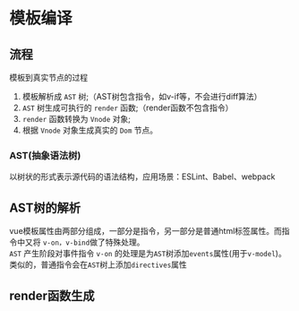 # 模板编译

## 流程

模板到真实节点的过程

1. 模板解析成 `AST` 树;（AST树包含指令，如v-if等，不会进行diff算法）
2. `AST` 树生成可执行的 `render` 函数;（render函数不包含指令）
3. `render` 函数转换为 `Vnode` 对象;
4. 根据 `Vnode` 对象生成真实的 `Dom` 节点。


### AST(抽象语法树)

以树状的形式表示源代码的语法结构，应用场景：ESLint、Babel、webpack


## AST树的解析

vue模板属性由两部分组成，一部分是指令，另一部分是普通html标签属性。而指令中又将 `v-on，v-bind`做了特殊处理。  
`AST` 产生阶段对事件指令 `v-on` 的处理是为`AST`树添加`events`属性(用于`v-model`)。类似的，普通指令会在`AST`树上添加`directives`属性

## render函数生成